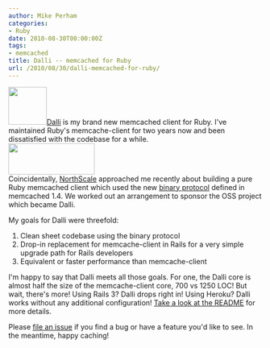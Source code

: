 ```yaml
---
author: Mike Perham
categories:
- Ruby
date: 2010-08-30T00:00:00Z
tags:
- memcached
title: Dalli -- memcached for Ruby
url: /2010/08/30/dalli-memcached-for-ruby/
---
```


<img src="http://www.mikeperham.com/wp-content/uploads/2010/08/memcache_logo.png" alt="" title="memcache_logo" width="76" height="75" class="alignleft size-full wp-image-619" />[Dalli][1] is my brand new memcached client for Ruby. I've maintained Ruby's memcache-client for two years now and been dissatisfied with the codebase for a while.  
<img src="http://www.mikeperham.com/wp-content/uploads/2010/08/NorthScale-Labs.gif" alt="" title="NorthScale Labs" width="171" height="62" class="alignright size-full wp-image-617" />  
Coincidentally, [NorthScale][2] approached me recently about building a pure Ruby memcached client which used the new [binary protocol][3] defined in memcached 1.4. We worked out an arrangement to sponsor the OSS project which became Dalli.

My goals for Dalli were threefold:

1.  Clean sheet codebase using the binary protocol
2.  Drop-in replacement for memcache-client in Rails for a very simple upgrade path for Rails developers
3.  Equivalent or faster performance than memcache-client

I'm happy to say that Dalli meets all those goals. For one, the Dalli core is almost half the size of the memcache-client core, 700 vs 1250 LOC! But wait, there's more! Using Rails 3? Dalli drops right in! Using Heroku? Dalli works without any additional configuration! [Take a look at the README][1] for more details.

Please [file an issue][4] if you find a bug or have a feature you'd like to see. In the meantime, happy caching!

 [1]: http://github.com/mperham/dalli
 [2]: http://www.northscale.com
 [3]: http://code.google.com/p/memcached/wiki/MemcacheBinaryProtocol
 [4]: http://github.com/mperham/dalli/issues
